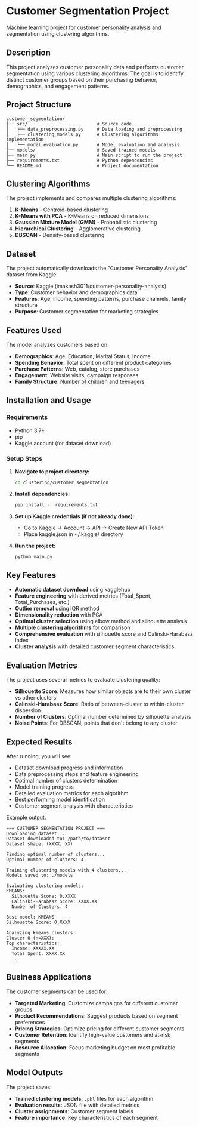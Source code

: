 # Customer Segmentation Project

Machine learning project for customer personality analysis and segmentation using clustering algorithms.

## Description

This project analyzes customer personality data and performs customer segmentation using various clustering algorithms. The goal is to identify distinct customer groups based on their purchasing behavior, demographics, and engagement patterns.

## Project Structure

```
customer_segmentation/
├── src/                          # Source code
│   ├── data_preprocessing.py     # Data loading and preprocessing
│   ├── clustering_models.py      # Clustering algorithms implementation
│   └── model_evaluation.py       # Model evaluation and analysis
├── models/                       # Saved trained models
├── main.py                       # Main script to run the project
├── requirements.txt              # Python dependencies
└── README.md                     # Project documentation
```

## Clustering Algorithms

The project implements and compares multiple clustering algorithms:
1. **K-Means** - Centroid-based clustering
2. **K-Means with PCA** - K-Means on reduced dimensions
3. **Gaussian Mixture Model (GMM)** - Probabilistic clustering
4. **Hierarchical Clustering** - Agglomerative clustering
5. **DBSCAN** - Density-based clustering

## Dataset

The project automatically downloads the "Customer Personality Analysis" dataset from Kaggle:
- **Source**: Kaggle (imakash3011/customer-personality-analysis)
- **Type**: Customer behavior and demographics data
- **Features**: Age, income, spending patterns, purchase channels, family structure
- **Purpose**: Customer segmentation for marketing strategies

## Features Used

The model analyzes customers based on:
- **Demographics**: Age, Education, Marital Status, Income
- **Spending Behavior**: Total spent on different product categories
- **Purchase Patterns**: Web, catalog, store purchases
- **Engagement**: Website visits, campaign responses
- **Family Structure**: Number of children and teenagers

## Installation and Usage

### Requirements
- Python 3.7+
- pip
- Kaggle account (for dataset download)

### Setup Steps

1. **Navigate to project directory:**
   ```bash
   cd clustering/customer_segmentation
   ```

2. **Install dependencies:**
   ```bash
   pip install -r requirements.txt
   ```

3. **Set up Kaggle credentials (if not already done):**
   - Go to Kaggle → Account → API → Create New API Token
   - Place kaggle.json in ~/.kaggle/ directory

4. **Run the project:**
   ```bash
   python main.py
   ```

## Key Features

- **Automatic dataset download** using kagglehub
- **Feature engineering** with derived metrics (Total_Spent, Total_Purchases, etc.)
- **Outlier removal** using IQR method
- **Dimensionality reduction** with PCA
- **Optimal cluster selection** using elbow method and silhouette analysis
- **Multiple clustering algorithms** for comparison
- **Comprehensive evaluation** with silhouette score and Calinski-Harabasz index
- **Cluster analysis** with detailed customer segment characteristics

## Evaluation Metrics

The project uses several metrics to evaluate clustering quality:
- **Silhouette Score**: Measures how similar objects are to their own cluster vs other clusters
- **Calinski-Harabasz Score**: Ratio of between-cluster to within-cluster dispersion
- **Number of Clusters**: Optimal number determined by silhouette analysis
- **Noise Points**: For DBSCAN, points that don't belong to any cluster

## Expected Results

After running, you will see:
- Dataset download progress and information
- Data preprocessing steps and feature engineering
- Optimal number of clusters determination
- Model training progress
- Detailed evaluation metrics for each algorithm
- Best performing model identification
- Customer segment analysis with characteristics

Example output:
```
=== CUSTOMER SEGMENTATION PROJECT ===
Downloading dataset...
Dataset downloaded to: /path/to/dataset
Dataset shape: (XXXX, XX)

Finding optimal number of clusters...
Optimal number of clusters: 4

Training clustering models with 4 clusters...
Models saved to: ./models

Evaluating clustering models:
KMEANS:
  Silhouette Score: 0.XXXX
  Calinski-Harabasz Score: XXXX.XX
  Number of Clusters: 4

Best model: KMEANS
Silhouette Score: 0.XXXX

Analyzing kmeans clusters:
Cluster 0 (n=XXX):
Top characteristics:
  Income: XXXXX.XX
  Total_Spent: XXXX.XX
  ...
```

## Business Applications

The customer segments can be used for:
- **Targeted Marketing**: Customize campaigns for different customer groups
- **Product Recommendations**: Suggest products based on segment preferences
- **Pricing Strategies**: Optimize pricing for different customer segments
- **Customer Retention**: Identify high-value customers and at-risk segments
- **Resource Allocation**: Focus marketing budget on most profitable segments

## Model Outputs

The project saves:
- **Trained clustering models**: `.pkl` files for each algorithm
- **Evaluation results**: JSON file with detailed metrics
- **Cluster assignments**: Customer segment labels
- **Feature importance**: Key characteristics of each segment